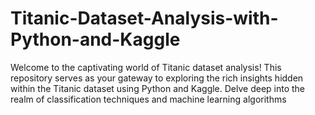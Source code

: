 # Titanic-Dataset-Analysis-with-Python-and-Kaggle
Welcome to the captivating world of Titanic dataset analysis! This repository serves as your gateway to exploring the rich insights hidden within the Titanic dataset using Python and Kaggle. Delve deep into the realm of classification techniques and machine learning algorithms
